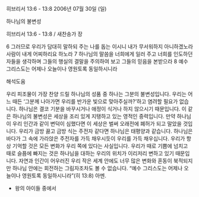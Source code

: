 히브리서 13:6 - 13:8 
2006년 07월 30일 (일)

하나님의 불변성



히브리서 13:6 - 13:8 / 새찬송가  장


6 그러므로 우리가 담대히 말하되 주는 나를 돕는 이시니 내가 무서워하지 아니하겠노라 사람이 내게 어찌하리요 하노라 7 하나님의 말씀을 너희에게 일러 주고 너희를 인도하던 자들을 생각하며 그들의 행실의 결말을 주의하여 보고 그들의 믿음을 본받으라 8 예수 그리스도는 어제나 오늘이나 영원토록 동일하시니라

해석도움





우리 피조물이 가장 찬양 드릴 하나님의 성품 중 하나는 그분의 불변성입니다. 우리는 어느 때든 ‘그분께 나아가면 우리를 반가운 빛으로 맞아주실까?’하고 염려할 필요가 없습니다. 하나님은 결코 기분을 바꾸시거나 애정이 식거나 하지 않으시기 때문입니다. 이 같은 하나님의 불변성은 세상을 조리 있게 지탱하고 있는 영적인 중력입니다. 만약 하나님이 우리 인간과 같이 변덕이 심했다면 이 세상은 벌써 오래전에 폐허가 되고 말았을 것입니다. 우리가 금방 끓고 금방 식는 주전자 같다면 하나님은 태평양과 같습니다. 하나님은 바다가 그 속에 가라앉은 주전자를 가득 채우시듯이 우리를 가득 채우십니다. 우리가 항상 기억할 것은 모든 변화가 우리 쪽에 있다는 사실입니다. 우리가 때로 기쁨에 넘치고 때로 슬픔에 빠지는 것은 하나님을 대하는 우리의 위치가 이리저리 변하고 있기 때문입니다. 자연과 인간이 어우러진 우리 작은 세계 안에도 너무 많은 변화와 혼동이 북적되지만 하나님 안에는 회전하는 그림자조차도 볼 수 없습니다.
“예수 그리스도는 어제나 오늘이나 영원토록 동일하시니라”(히 13:8) 아멘.

- 왕의 아이들 중에서